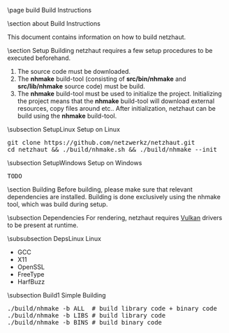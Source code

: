 \page build Build Instructions

<div style="max-width:700px;">

\section about Build Instructions 

This document contains information on how to build netzhaut.

\section Setup
Building netzhaut requires a few setup procedures to be executed beforehand. 
1. The source code must be downloaded. 
2. The <b>nhmake</b> build-tool (consisting of <b>src/bin/nhmake</b> and <b>src/lib/nhmake</b> source code) must be build. 
3. The <b>nhmake</b> build-tool must be used to initialize the project. Initializing the project means that the <b>nhmake</b> build-tool will download external resources, copy files around etc.. After initialization, netzhaut can be build using the <b>nhmake</b> build-tool.

\subsection SetupLinux Setup on Linux
<pre style="white-space: pre-wrap; word-wrap: break-word;text-align: justify;">
git clone https://github.com/netzwerkz/netzhaut.git
cd netzhaut && ./build/nhmake.sh && ./build/nhmake --init
</pre>

\subsection SetupWindows Setup on Windows
<pre style="white-space: pre-wrap; word-wrap: break-word;text-align: justify;">
TODO
</pre>

\section Building
Before building, please make sure that relevant dependencies are installed. Building is done exclusively using the nhmake tool, which was build during setup. 

\subsection Dependencies 
For rendering, netzhaut requires <a href="https://www.khronos.org/vulkan/">Vulkan</a> drivers to be present at runtime.</p>

\subsubsection DepsLinux Linux
- GCC
- X11
- OpenSSL
- FreeType
- HarfBuzz

\subsection Build1 Simple Building
<pre style="white-space: pre-wrap; word-wrap: break-word;text-align: justify;">
./build/nhmake -b ALL  # build library code + binary code
./build/nhmake -b LIBS # build library code 
./build/nhmake -b BINS # build binary code 
</pre>

</div>

